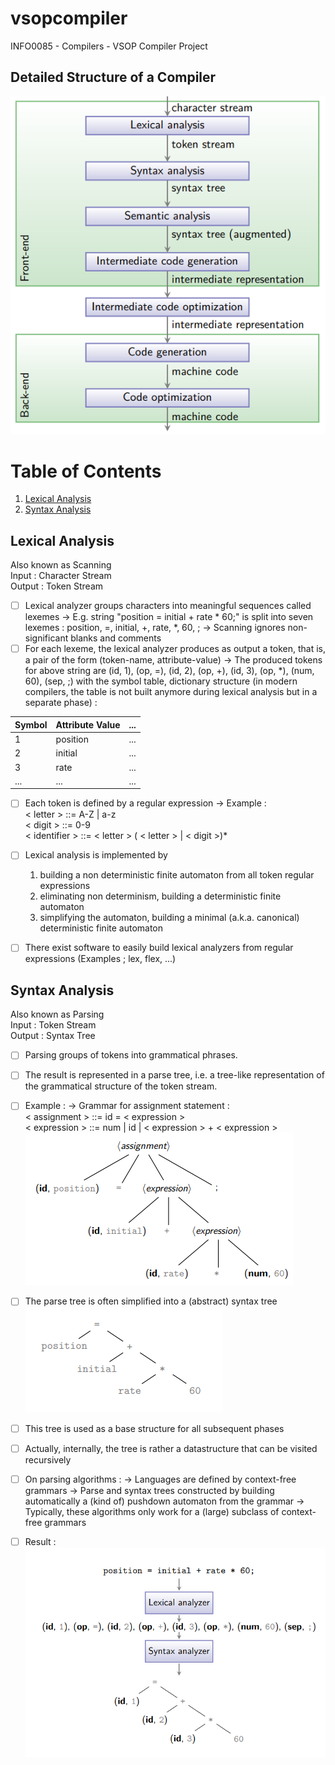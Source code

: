 # vsopcompiler
INFO0085 - Compilers - VSOP Compiler Project

## Detailed Structure of a Compiler

![Local Image](images/structure-of-a-compiler.png)

# Table of Contents
1. [Lexical Analysis](#Lexical-Analysis)
2. [Syntax Analysis](#Syntax-Analysis)

## Lexical Analysis
Also known as Scanning \
Input : Character Stream \
Output : Token Stream
- [ ] Lexical analyzer groups characters into meaningful sequences called lexemes
-> E.g. string "position = initial + rate * 60;" is split into seven lexemes : position, =, initial, +, rate, *, 60, ;
-> Scanning ignores non-significant blanks and comments
- [ ] For each lexeme, the lexical analyzer produces as output a token, that is, a pair of the form (token-name, attribute-value)
-> The produced tokens for above string are
(id, 1), (op, =), (id, 2), (op, +), (id, 3), (op, *), (num, 60), (sep, \;) with the symbol table, dictionary structure (in modern compilers, the table is not built anymore during lexical analysis but in a separate phase) :

| Symbol | Attribute Value              | ... |
|-----------|-------------------|-------------------------------------|
| 1 | position   | ... |
| 2 | initial   | ... |
| 3 | rate       | ... |
| ... | ... | ... |

- [ ] Each token is defined by a regular expression
-> Example : \
    < letter > ::= A-Z | a-z \
    < digit > ::= 0-9 \
    < identifier > ::= < letter > ( < letter > | < digit >)*

- [ ] Lexical analysis is implemented by 
    1. building a non deterministic finite automaton from all token regular expressions
    2. eliminating non determinism, building a deterministic finite automaton
    3. simplifying the automaton, building a minimal (a.k.a. canonical) deterministic finite automaton

- [ ] There exist software to easily build lexical analyzers from regular expressions (Examples ; lex, flex, ...)

## Syntax Analysis
Also known as Parsing \
Input : Token Stream \
Output : Syntax Tree
- [ ] Parsing groups of tokens into grammatical phrases.
- [ ] The result is represented in a parse tree, i.e. a tree-like representation of the grammatical structure of the token stream.
- [ ] Example :
    -> Grammar for assignment statement : \
    < assignment > ::= id = < expression > \
    < expression > ::= num | id | < expression > + < expression > \
    ![Local Image](images/syntax-analysis-ast-not-simplified.PNG)
- [ ] The parse tree is often simplified into a (abstract) syntax tree \
    ![Local Image](images/syntax-analysis-ast.PNG)
- [ ] This tree is used as a base structure for all subsequent phases
- [ ] Actually, internally, the tree is rather a datastructure that can be visited recursively
- [ ] On parsing algorithms :
    -> Languages are defined by context-free grammars
    -> Parse and syntax trees constructed by building automatically a (kind of) pushdown automaton from the grammar
    -> Typically, these algorithms only work for a (large) subclass of context-free grammars

- [ ] Result : \
    ![Local Image](images/syntax-analysis-result.PNG)
